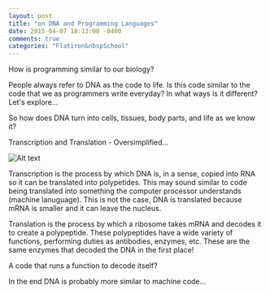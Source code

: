 ```yaml
---
layout: post
title: "on DNA and Programming Languages"
date: 2015-04-07 18:13:00 -0400
comments: true
categories: "Flatiron&nbspSchool" 
---
```


How is programming similar to our biology?

People always refer to DNA as the code to life. Is this code similar to the code that we as programmers write everyday? In what ways is it different? Let's explore...

So how does DNA turn into cells, tissues, body parts, and life as we know it?

Transcription and Translation - Oversimplified...

![Alt text](https://www.biologis.com/sites/default/files/Bild_24_0.jpg)

Transcription is the process by which DNA is, in a sense, copied into RNA so it can be translated into polypetides. This may sound similar to code being translated into something the computer processor understands (machine lanuguage). This is not the case, DNA is translated because mRNA is smaller and it can leave the nucleus.

Translation is the process by which a ribosome takes mRNA and decodes it to create a polypeptide. These polypeptides have a wide variety of functions, performing duties as antibodies, enzymes, etc. These are the same enzymes that decoded the DNA in the first place!

A code that runs a function to decode itself?

In the end DNA is probably more similar to machine code...


